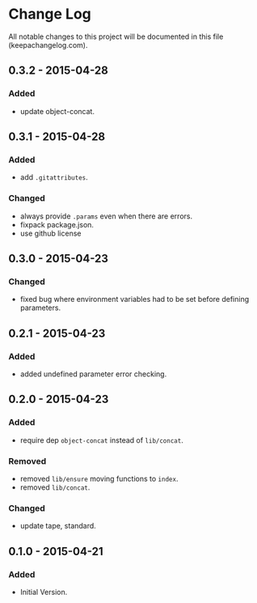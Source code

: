 # Change Log
All notable changes to this project will be documented in this file (keepachangelog.com).

## 0.3.2 - 2015-04-28
### Added
- update object-concat.

## 0.3.1 - 2015-04-28
### Added
- add `.gitattributes`.

### Changed
- always provide `.params` even when there are errors.
- fixpack package.json.
- use github license

## 0.3.0 - 2015-04-23
### Changed
- fixed bug where environment variables had to be set before defining parameters.

## 0.2.1 - 2015-04-23
### Added
- added undefined parameter error checking.

## 0.2.0 - 2015-04-23
### Added
- require dep `object-concat` instead of `lib/concat`.

### Removed
- removed `lib/ensure` moving functions to `index`.
- removed `lib/concat`.

### Changed
- update tape, standard.

## 0.1.0 - 2015-04-21
### Added
- Initial Version.
